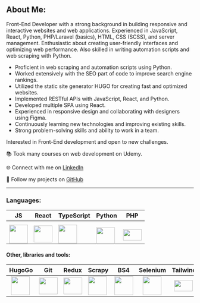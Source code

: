 ## About Me:

Front-End Developer with a strong background in building responsive and interactive websites and web applications. Experienced in JavaScript, React, Python, PHP/Laravel (basics), HTML, CSS (SCSS), and server management. Enthusiastic about creating user-friendly interfaces and optimizing web performance. Also skilled in writing automation scripts and web scraping with Python.

- Proficient in web scraping and automation scripts using Python.
- Worked extensively with the SEO part of code to improve search engine rankings.
- Utilized the static site generator HUGO for creating fast and optimized websites.
- Implemented RESTful APIs with JavaScript, React, and Python.
- Developed multiple SPA using React.
- Experienced in responsive design and collaborating with designers using Figma.
- Continuously learning new technologies and improving existing skills.
- Strong problem-solving skills and ability to work in a team.

Interested in Front-End development and open to new challenges.

📚 Took many courses on web development on Udemy.

🌐 Connect with me on [LinkedIn](https://www.linkedin.com/in/vladislavpashora/)

🐙 Follow my projects on [GitHub](https://github.com/Kinolog76)

---

### Languages:
| JS  | React | TypeScript | Python | PHP |
|----------|----------|----------|-----| --- |
|  <img src="https://upload.wikimedia.org/wikipedia/commons/thumb/9/99/Unofficial_JavaScript_logo_2.svg/2048px-Unofficial_JavaScript_logo_2.svg.png" style="margin-bottom: -10px;" width="50" height="50"/> |  <img src="https://upload.wikimedia.org/wikipedia/commons/thumb/a/a7/React-icon.svg/512px-React-icon.svg.png" style="margin-bottom: -10px;" width="50" height="45"/> | <img src="https://upload.wikimedia.org/wikipedia/commons/thumb/4/4c/Typescript_logo_2020.svg/1024px-Typescript_logo_2020.svg.png" style="margin-bottom: -10px; margin-right: -10px;" width="50" height="50"/> | <img src="https://upload.wikimedia.org/wikipedia/commons/thumb/c/c3/Python-logo-notext.svg/2048px-Python-logo-notext.svg.png" style="margin-top: 15px; margin-bottom: -10px;" width="50" height="50"/> |  <img src="https://upload.wikimedia.org/wikipedia/commons/thumb/2/27/PHP-logo.svg/2048px-PHP-logo.svg.png" style="margin-top: 5px; margin-bottom: -10px;" width="50" height="30"/>|


#### Other, libraries and tools:

| HugoGo | Git | Redux | Scrapy | BS4 | Selenium | Tailwind | Bootstrap | SEO | Figma |
| -| - | -| -| -| -| -| - | - | - |
| <img src="https://avatars.githubusercontent.com/u/29385237?s=280&v=4" style="margin-left: 5px;" width="50" height="50"/> | <img src="https://upload.wikimedia.org/wikipedia/commons/thumb/3/3f/Git_icon.svg/1200px-Git_icon.svg.png" style="margin-bottom: 0px;" width="50" height="45"/> | <img src="https://avatars.githubusercontent.com/u/13142323?v=4" style="margin-bottom: 0px;" width="50" height="45"/> | <img src="https://www.svgrepo.com/show/45684/scraper.svg" width="50" height="50"/> | <img src="https://play-lh.googleusercontent.com/yMjUC6LBh7uOCK6wUcIEf5MHZQmSqDPXoInOQLZzw0DWQsPJuvkwSymX2zI4Ok7i_BY=w240-h480-rw" width="50" height="50"/> | <img src="https://upload.wikimedia.org/wikipedia/commons/d/d5/Selenium_Logo.png" style="margin-left: 10px;" width="50" height="50"/> | <img src="https://upload.wikimedia.org/wikipedia/commons/thumb/d/d5/Tailwind_CSS_Logo.svg/512px-Tailwind_CSS_Logo.svg.png?20230715030042" style="margin-left: 6px;" width="50" height="30"/> | <img src="https://upload.wikimedia.org/wikipedia/commons/thumb/b/b2/Bootstrap_logo.svg/2560px-Bootstrap_logo.svg.png" style="margin-left: 13px;" width="50" height="40"/> | <img src="https://uxwing.com/wp-content/themes/uxwing/download/seo-marketing/seo-icon.png" style="margin-left: 0px;" width="50" height="40"/> | <img src="https://cdn.icon-icons.com/icons2/2429/PNG/512/figma_logo_icon_147289.png" style="margin-left: 0px;" width="50" height="50"/> |

